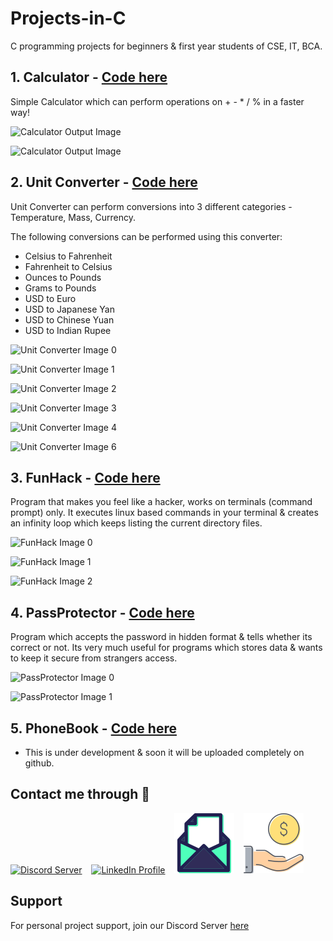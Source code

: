 
# Projects-in-C

 C programming projects for beginners & first year students of CSE, IT, BCA.

## 1. Calculator - [Code here](https://github.com/Alkaison/Projects-in-C/blob/main/Calculator.c)

Simple Calculator which can perform operations on + - * / % in a faster way!  

![Calculator Output Image](https://i.ibb.co/6rLq8dS/Screenshot-2022-09-25-203020.png)

![Calculator Output Image](https://i.ibb.co/SNGVpNr/Screenshot-2022-09-25-202949.png)

## 2. Unit Converter - [Code here](https://github.com/Alkaison/Projects-in-C/blob/main/UnitConverter.c)

Unit Converter can perform conversions into 3 different categories - Temperature, Mass, Currency.

The following conversions can be performed using this converter:

- Celsius to Fahrenheit
- Fahrenheit to Celsius
- Ounces to Pounds
- Grams to Pounds
- USD to Euro
- USD to Japanese Yan
- USD to Chinese Yuan
- USD to Indian Rupee

![Unit Converter Image 0](https://i.ibb.co/VxLFhcT/Screenshot-2022-09-27-235100.png)

![Unit Converter Image 1](https://i.ibb.co/PT4GCT2/Screenshot-2022-09-27-235128.png)

![Unit Converter Image 2](https://i.ibb.co/CbYmGGP/Screenshot-2022-09-27-235251.png)

![Unit Converter Image 3](https://i.ibb.co/jHZN0y5/Screenshot-2022-09-27-235315.png)

![Unit Converter Image 4](https://i.ibb.co/py0jkHJ/Screenshot-2022-09-27-235343.png)

![Unit Converter Image 6](https://i.ibb.co/2YQhGMT/Screenshot-2022-09-27-235500.png)

## 3. FunHack - [Code here](https://github.com/Alkaison/Projects-in-C/blob/main/FunHack.c)

Program that makes you feel like a hacker, works on terminals (command prompt) only. It executes linux based commands in your terminal & creates an infinity loop which keeps listing the current directory files.

![FunHack Image 0](https://i.ibb.co/7XKJZnz/Screenshot-2022-09-28-185349.png)

![FunHack Image 1](https://i.ibb.co/7jBcQLM/Screenshot-2022-09-28-185412.png)

![FunHack Image 2](https://i.ibb.co/MMdSnmv/Screenshot-2022-09-28-185655.png)

## 4. PassProtector - [Code here](https://github.com/Alkaison/Projects-in-C/blob/main/PassProtector.c)

Program which accepts the password in hidden format & tells whether its correct or not. Its very much useful for programs which stores data & wants to keep it secure from strangers access. 

![PassProtector Image 0](https://github.com/Alkaison/Projects-in-C/blob/main/Project-Images/Screenshot%202022-10-01%20165248.png)

![PassProtector Image 1](https://github.com/Alkaison/Projects-in-C/blob/main/Project-Images/Screenshot%202022-10-01%20165324.png)

## 5. PhoneBook - [Code here](https://github.com/Alkaison/Projects-in-C/blob/main/PhoneBook.c)

- This is under development & soon it will be uploaded completely on github. 

## Contact me through 📨

[![Discord Server](https://github.com/gauravghongde/social-icons/blob/master/SVG/Color/Discord.svg)](https://discord.gg/dF4PHxbHpA)
&ensp;
[![LinkedIn Profile](https://github.com/gauravghongde/social-icons/blob/master/SVG/Color/LinkedIN.svg)](https://www.linkedin.com/in/alkaison)
&ensp;
[![MailID](https://github.com/Alkaison/GitBashDemo/blob/main/mail.svg)](mailto:505ganeshmourya@gmail.com)
&ensp;
[![Ko-Fi Profile](https://github.com/Alkaison/GitBashDemo/blob/main/donate.svg)](https://ko-fi.com/alkaison)

## Support

For personal project support, join our Discord Server [here](https://discord.gg/dF4PHpA)

